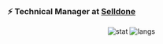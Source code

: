 ### ⚡ Technical Manager at <a href="https://selldone.ir/"> Selldone </a>


<p align="center">
  
  <img src ="https://github-readme-stats.vercel.app/api?username=amingoli78&show_icons=true&count_private=true&hide_border=true" alt='stat'>
  <img src ="https://github-readme-stats.vercel.app/api/top-langs/?username=amingoli78&layout=compact&hide_border=true&langs_count=10" alt='langs'>
</p>

<!--

- 🔭 I’m currently working on Selldone
- 🌱 I’m currently learning AI By Go Lang
- 🤔 I’m looking for help to world with you
- 💬 Ask me about Life
- 📫 How to reach me: amingoli.com
- 😄 Pronouns: impressionable
-->
